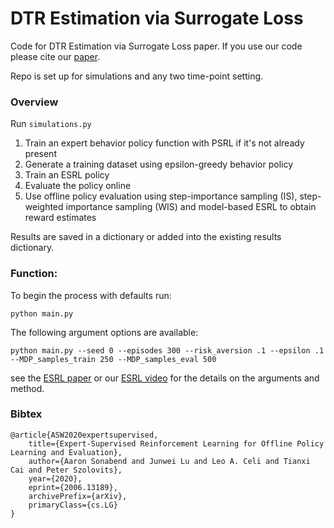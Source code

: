 # DTR Estimation via Surrogate Loss

Code for DTR Estimation via Surrogate Loss paper. If you use our code please cite our [paper](https://arxiv.org/pdf/2111.02826.pdf).

Repo is set up for simulations and any two time-point setting. 

### Overview

Run `simulations.py` 

1) Train an expert behavior policy function with PSRL if it's not already present
2) Generate a training dataset using epsilon-greedy behavior policy
3) Train an ESRL policy
4) Evaluate the policy online 
5) Use offline policy evaluation using step-importance sampling (IS), step-weighted importance sampling (WIS) and model-based ESRL to obtain reward estimates

Results are saved in a dictionary or added into the existing results dictionary.

### Function:

To begin the process with defaults run:
```
python main.py
```
The following argument options are available:
```
python main.py --seed 0 --episodes 300 --risk_aversion .1 --epsilon .1 --MDP_samples_train 250 --MDP_samples_eval 500
```
see the [ESRL paper](https://arxiv.org/abs/2006.13189) or our [ESRL video](https://www.youtube.com/watch?v=2f9h1kjfdCM&t=12s) for the details on the arguments and method.

### Bibtex

```
@article{ASW2020expertsupervised,
    title={Expert-Supervised Reinforcement Learning for Offline Policy Learning and Evaluation},
    author={Aaron Sonabend and Junwei Lu and Leo A. Celi and Tianxi Cai and Peter Szolovits},
    year={2020},
    eprint={2006.13189},
    archivePrefix={arXiv},
    primaryClass={cs.LG}
}
```
